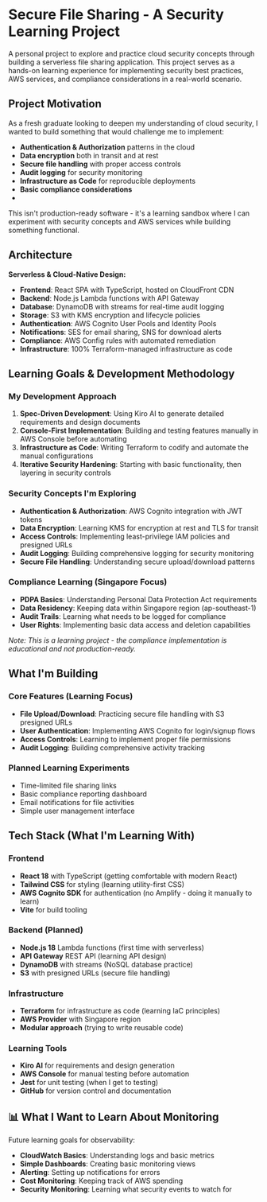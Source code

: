# Secure File Sharing - A Security Learning Project

A personal project to explore and practice cloud security concepts through building a serverless file sharing application. This project serves as a hands-on learning experience for implementing security best practices, AWS services, and compliance considerations in a real-world scenario.

## Project Motivation

As a fresh graduate looking to deepen my understanding of cloud security, I wanted to build something that would challenge me to implement:
- **Authentication & Authorization** patterns in the cloud
- **Data encryption** both in transit and at rest
- **Secure file handling** with proper access controls
- **Audit logging** for security monitoring
- **Infrastructure as Code** for reproducible deployments
- **Basic compliance considerations**
- 
This isn't production-ready software - it's a learning sandbox where I can experiment with security concepts and AWS services while building something functional.

## Architecture

**Serverless & Cloud-Native Design:**
- **Frontend**: React SPA with TypeScript, hosted on CloudFront CDN
- **Backend**: Node.js Lambda functions with API Gateway
- **Database**: DynamoDB with streams for real-time audit logging
- **Storage**: S3 with KMS encryption and lifecycle policies
- **Authentication**: AWS Cognito User Pools and Identity Pools
- **Notifications**: SES for email sharing, SNS for download alerts
- **Compliance**: AWS Config rules with automated remediation
- **Infrastructure**: 100% Terraform-managed infrastructure as code

## Learning Goals & Development Methodology

### My Development Approach
1. **Spec-Driven Development**: Using Kiro AI to generate detailed requirements and design documents
2. **Console-First Implementation**: Building and testing features manually in AWS Console before automating
3. **Infrastructure as Code**: Writing Terraform to codify and automate the manual configurations
4. **Iterative Security Hardening**: Starting with basic functionality, then layering in security controls

### Security Concepts I'm Exploring
- **Authentication & Authorization**: AWS Cognito integration with JWT tokens
- **Data Encryption**: Learning KMS for encryption at rest and TLS for transit
- **Access Controls**: Implementing least-privilege IAM policies and presigned URLs
- **Audit Logging**: Building comprehensive logging for security monitoring
- **Secure File Handling**: Understanding secure upload/download patterns

### Compliance Learning (Singapore Focus)
- **PDPA Basics**: Understanding Personal Data Protection Act requirements
- **Data Residency**: Keeping data within Singapore region (ap-southeast-1)
- **Audit Trails**: Learning what needs to be logged for compliance
- **User Rights**: Implementing basic data access and deletion capabilities

*Note: This is a learning project - the compliance implementation is educational and not production-ready.*

## What I'm Building

### Core Features (Learning Focus)
- **File Upload/Download**: Practicing secure file handling with S3 presigned URLs
- **User Authentication**: Implementing AWS Cognito for login/signup flows
- **Access Controls**: Learning to implement proper file permissions
- **Audit Logging**: Building comprehensive activity tracking

### Planned Learning Experiments
- Time-limited file sharing links
- Basic compliance reporting dashboard
- Email notifications for file activities
- Simple user management interface

## Tech Stack (What I'm Learning With)

### Frontend
- **React 18** with TypeScript (getting comfortable with modern React)
- **Tailwind CSS** for styling (learning utility-first CSS)
- **AWS Cognito SDK** for authentication (no Amplify - doing it manually to learn)
- **Vite** for build tooling

### Backend (Planned)
- **Node.js 18** Lambda functions (first time with serverless)
- **API Gateway** REST API (learning API design)
- **DynamoDB** with streams (NoSQL database practice)
- **S3** with presigned URLs (secure file handling)

### Infrastructure
- **Terraform** for infrastructure as code (learning IaC principles)
- **AWS Provider** with Singapore region
- **Modular approach** (trying to write reusable code)

### Learning Tools
- **Kiro AI** for requirements and design generation
- **AWS Console** for manual testing before automation
- **Jest** for unit testing (when I get to testing)
- **GitHub** for version control and documentation


## 📊 What I Want to Learn About Monitoring

Future learning goals for observability:
- **CloudWatch Basics**: Understanding logs and basic metrics
- **Simple Dashboards**: Creating basic monitoring views
- **Alerting**: Setting up notifications for errors
- **Cost Monitoring**: Keeping track of AWS spending
- **Security Monitoring**: Learning what security events to watch for
